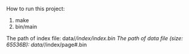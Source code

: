 How to run this project:
1. make
2. bin/main

The path of index file: data/*/index/index.bin
The path of data file (size: 65536B): data/*/index/page#.bin
